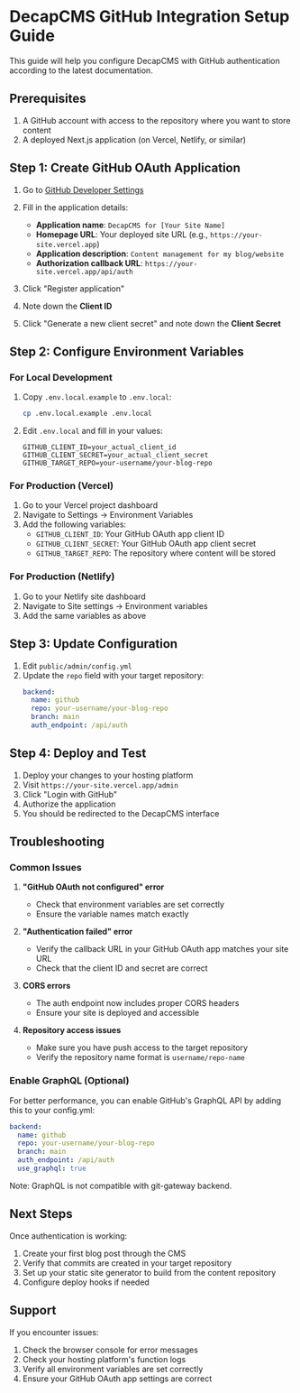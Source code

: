 # DecapCMS GitHub Integration Setup Guide

This guide will help you configure DecapCMS with GitHub authentication according to the latest documentation.

## Prerequisites

1. A GitHub account with access to the repository where you want to store content
2. A deployed Next.js application (on Vercel, Netlify, or similar)

## Step 1: Create GitHub OAuth Application

1. Go to [GitHub Developer Settings](https://github.com/settings/applications/new)
2. Fill in the application details:
   - **Application name**: `DecapCMS for [Your Site Name]`
   - **Homepage URL**: Your deployed site URL (e.g., `https://your-site.vercel.app`)
   - **Application description**: `Content management for my blog/website`
   - **Authorization callback URL**: `https://your-site.vercel.app/api/auth`

3. Click "Register application"
4. Note down the **Client ID**
5. Click "Generate a new client secret" and note down the **Client Secret**

## Step 2: Configure Environment Variables

### For Local Development

1. Copy `.env.local.example` to `.env.local`:
   ```bash
   cp .env.local.example .env.local
   ```

2. Edit `.env.local` and fill in your values:
   ```env
   GITHUB_CLIENT_ID=your_actual_client_id
   GITHUB_CLIENT_SECRET=your_actual_client_secret
   GITHUB_TARGET_REPO=your-username/your-blog-repo
   ```

### For Production (Vercel)

1. Go to your Vercel project dashboard
2. Navigate to Settings → Environment Variables
3. Add the following variables:
   - `GITHUB_CLIENT_ID`: Your GitHub OAuth app client ID
   - `GITHUB_CLIENT_SECRET`: Your GitHub OAuth app client secret
   - `GITHUB_TARGET_REPO`: The repository where content will be stored

### For Production (Netlify)

1. Go to your Netlify site dashboard
2. Navigate to Site settings → Environment variables
3. Add the same variables as above

## Step 3: Update Configuration

1. Edit `public/admin/config.yml`
2. Update the `repo` field with your target repository:
   ```yaml
   backend:
     name: github
     repo: your-username/your-blog-repo
     branch: main
     auth_endpoint: /api/auth
   ```

## Step 4: Deploy and Test

1. Deploy your changes to your hosting platform
2. Visit `https://your-site.vercel.app/admin`
3. Click "Login with GitHub"
4. Authorize the application
5. You should be redirected to the DecapCMS interface

## Troubleshooting

### Common Issues

1. **"GitHub OAuth not configured" error**
   - Check that environment variables are set correctly
   - Ensure the variable names match exactly

2. **"Authentication failed" error**
   - Verify the callback URL in your GitHub OAuth app matches your site URL
   - Check that the client ID and secret are correct

3. **CORS errors**
   - The auth endpoint now includes proper CORS headers
   - Ensure your site is deployed and accessible

4. **Repository access issues**
   - Make sure you have push access to the target repository
   - Verify the repository name format is `username/repo-name`

### Enable GraphQL (Optional)

For better performance, you can enable GitHub's GraphQL API by adding this to your config.yml:

```yaml
backend:
  name: github
  repo: your-username/your-blog-repo
  branch: main
  auth_endpoint: /api/auth
  use_graphql: true
```

Note: GraphQL is not compatible with git-gateway backend.

## Next Steps

Once authentication is working:

1. Create your first blog post through the CMS
2. Verify that commits are created in your target repository
3. Set up your static site generator to build from the content repository
4. Configure deploy hooks if needed

## Support

If you encounter issues:

1. Check the browser console for error messages
2. Check your hosting platform's function logs
3. Verify all environment variables are set correctly
4. Ensure your GitHub OAuth app settings are correct
